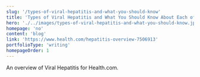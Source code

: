 ```yaml
---
slug: '/types-of-viral-hepatitis-and-what-you-should-know'
title: 'Types of Viral Hepatitis and What You Should Know About Each of Them'
hero: './../images/types-of-viral-hepatitis-and-what-you-should-know.jpeg'
homepage: 'no'
content: 'blog'
link: 'https://www.health.com/hepatitis-overview-7506913'
portfolioType: 'writing'
homepageOrder: 1
---
```


An overview of Viral Hepatitis for Health.com.
